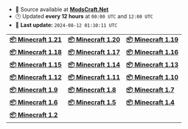 - :open_file_folder: Source available at [**ModsCraft.Net**](https://modscraft.net/en/mcpe/)
- :clock2: Updated **every 12 hours** at `00:00 UTC` and `12:00 UTC`
- :rocket: **Last update:** `2024-08-12 01:10:11 UTC`

| | | |
|-|-|-|
| **[:package: Minecraft 1.21](version/mc1.21.md)** | **[:package: Minecraft 1.20](version/mc1.20.md)** | **[:package: Minecraft 1.19](version/mc1.19.md)** |
| **[:package: Minecraft 1.18](version/mc1.18.md)** | **[:package: Minecraft 1.17](version/mc1.17.md)** | **[:package: Minecraft 1.16](version/mc1.16.md)** |
| **[:package: Minecraft 1.15](version/mc1.15.md)** | **[:package: Minecraft 1.14](version/mc1.14.md)** | **[:package: Minecraft 1.13](version/mc1.13.md)** |
| **[:package: Minecraft 1.12](version/mc1.12.md)** | **[:package: Minecraft 1.11](version/mc1.11.md)** | **[:package: Minecraft 1.10](version/mc1.10.md)** |
| **[:package: Minecraft 1.9](version/mc1.9.md)** | **[:package: Minecraft 1.8](version/mc1.8.md)** | **[:package: Minecraft 1.7](version/mc1.7.md)** |
| **[:package: Minecraft 1.6](version/mc1.6.md)** | **[:package: Minecraft 1.5](version/mc1.5.md)** | **[:package: Minecraft 1.4](version/mc1.4.md)** |
| **[:package: Minecraft 1.2](version/mc1.2.md)** |
